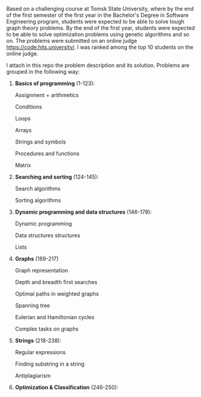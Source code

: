 Based on a challenging course at Tomsk State University, where by the end of the first semester of the first year in the Bachelor's Degree in Software Engineering program, students were expected to be able to solve tough graph theory problems. 
By the end of the first year, students were expected to be able to solve optimization problems using genetic algorithms and so on. The problems were submitted on an online judge https://code.hits.university/.
I was ranked among the top 10 students on the online judge.

I attach in this repo the problem description and its solution. Problems are grouped in the following way:


1) **Basics of programming** (1-123): 

    Assignment + arithmetics 
    
    Conditions 
    
    Loops 
    
    Arrays 
    
    Strings and symbols
    
    Procedures and functions 
    
    Matrix 
    
2) **Searching and sorting** (124-145):

    Search algorithms 
    
    Sorting algorithms 
    
3) **Dynamic programming and data structures** (146-178):

    Dynamic programming
    
    Data structures structures
    
    Lists
    
4) **Graphs** (189-217)
    
    Graph representation
    
    Depth and breadth first searches 

    Optimal paths in weighted graphs 

    Spanning tree 

    Eulerian and Hamiltonian cycles 

    Complex tasks on graphs

5) **Strings** (218-238):

    Regular expressions 
    
    Finding substring in a string 
    
    Antiplagiarism

6) **Optimization & Classification** (246-250):
